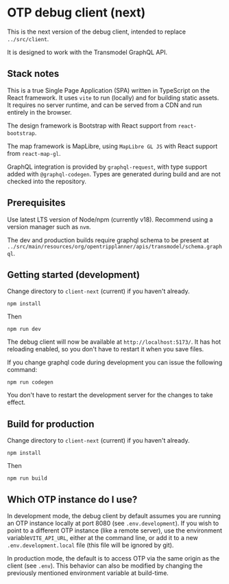 # OTP debug client (next)

This is the next version of the debug client, intended to replace `../src/client`.

It is designed to work with the Transmodel GraphQL API.

## Stack notes

This is a true Single Page Application (SPA) written in TypeScript on the React framework. It uses `vite` to run
(locally) and for building static assets. It requires no server runtime, and can be served from a CDN and run entirely
in the browser.

The design framework is Bootstrap with React support from `react-bootstrap`.

The map framework is MapLibre, using `MapLibre GL JS` with React support from `react-map-gl`.

GraphQL integration is provided by `graphql-request`, with type support added with `@graphql-codegen`. Types are
generated during build and are not checked into the repository.

## Prerequisites

Use latest LTS version of Node/npm (currently v18). Recommend using a version manager such as `nvm`.

The dev and production builds require graphql schema to be present at
`../src/main/resources/org/opentripplanner/apis/transmodel/schema.graphql`.

## Getting started (development)

Change directory to `client-next` (current) if you haven't already.

    npm install

Then

    npm run dev

The debug client will now be available at `http://localhost:5173/`. It has
hot reloading enabled, so you don't have to restart it when you save files.

If you change graphql code during development you can issue the following command:

    npm run codegen

You don't have to restart the development server for the changes to take effect.

## Build for production

Change directory to `client-next` (current) if you haven't already.

    npm install

Then

    npm run build

## Which OTP instance do I use?

In development mode, the debug client by default assumes you are running an OTP instance locally at
port 8080 (see `.env.development`). If you wish to point to a different OTP instance
(like a remote server), use the environment variable`VITE_API_URL`, either at the command line,
or add it to a new `.env.development.local` file (this file will be ignored by git).

In production mode, the default is to access OTP via the same origin as the client (see `.env`).
This behavior can also be modified by changing the previously mentioned environment variable at
build-time.

